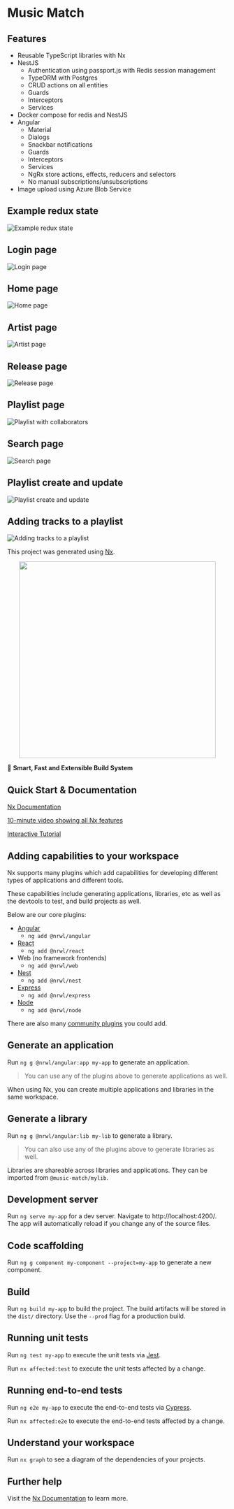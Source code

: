 # Music Match

## Features

- Reusable TypeScript libraries with Nx
- NestJS
  - Authentication using passport.js with Redis session management
  - TypeORM with Postgres
  - CRUD actions on all entities
  - Guards
  - Interceptors
  - Services
- Docker compose for redis and NestJS
- Angular
  - Material
  - Dialogs
  - Snackbar notifications
  - Guards
  - Interceptors
  - Services
  - NgRx store actions, effects, reducers and selectors
  - No manual subscriptions/unsubscriptions
- Image upload using Azure Blob Service

## Example redux state

![Example redux state](./images/redux_example_state_cr.png 'Example redux state')

## Login page

![Login page](./images/login.jpg 'Login page')

## Home page

![Home page](./images/home.jpg 'Home page')

## Artist page

![Artist page](./images/artist.jpg 'Artist page')

## Release page

![Release page](./images/release.jpg 'Release page')

## Playlist page

![Playlist with collaborators](./images/playlist_collaborators.jpg 'Playlist with collaborators')

## Search page

![Search page](./images/search.jpg 'Search page')

## Playlist create and update

![Playlist create and update](./images/create_playlist.jpg 'Playlist create and update')

## Adding tracks to a playlist

![Adding tracks to a playlist](./images/add_track.jpg 'Adding tracks to a playlist')

This project was generated using [Nx](https://nx.dev).

<p style="text-align: center;"><img src="https://raw.githubusercontent.com/nrwl/nx/master/images/nx-logo.png" width="450"></p>

🔎 **Smart, Fast and Extensible Build System**

## Quick Start & Documentation

[Nx Documentation](https://nx.dev/angular)

[10-minute video showing all Nx features](https://nx.dev/getting-started/intro)

[Interactive Tutorial](https://nx.dev/react-tutorial/01-create-application)

## Adding capabilities to your workspace

Nx supports many plugins which add capabilities for developing different types of applications and different tools.

These capabilities include generating applications, libraries, etc as well as the devtools to test, and build projects as well.

Below are our core plugins:

- [Angular](https://angular.io)
  - `ng add @nrwl/angular`
- [React](https://reactjs.org)
  - `ng add @nrwl/react`
- Web (no framework frontends)
  - `ng add @nrwl/web`
- [Nest](https://nestjs.com)
  - `ng add @nrwl/nest`
- [Express](https://expressjs.com)
  - `ng add @nrwl/express`
- [Node](https://nodejs.org)
  - `ng add @nrwl/node`

There are also many [community plugins](https://nx.dev/community) you could add.

## Generate an application

Run `ng g @nrwl/angular:app my-app` to generate an application.

> You can use any of the plugins above to generate applications as well.

When using Nx, you can create multiple applications and libraries in the same workspace.

## Generate a library

Run `ng g @nrwl/angular:lib my-lib` to generate a library.

> You can also use any of the plugins above to generate libraries as well.

Libraries are shareable across libraries and applications. They can be imported from `@music-match/mylib`.

## Development server

Run `ng serve my-app` for a dev server. Navigate to http://localhost:4200/. The app will automatically reload if you change any of the source files.

## Code scaffolding

Run `ng g component my-component --project=my-app` to generate a new component.

## Build

Run `ng build my-app` to build the project. The build artifacts will be stored in the `dist/` directory. Use the `--prod` flag for a production build.

## Running unit tests

Run `ng test my-app` to execute the unit tests via [Jest](https://jestjs.io).

Run `nx affected:test` to execute the unit tests affected by a change.

## Running end-to-end tests

Run `ng e2e my-app` to execute the end-to-end tests via [Cypress](https://www.cypress.io).

Run `nx affected:e2e` to execute the end-to-end tests affected by a change.

## Understand your workspace

Run `nx graph` to see a diagram of the dependencies of your projects.

## Further help

Visit the [Nx Documentation](https://nx.dev/angular) to learn more.
